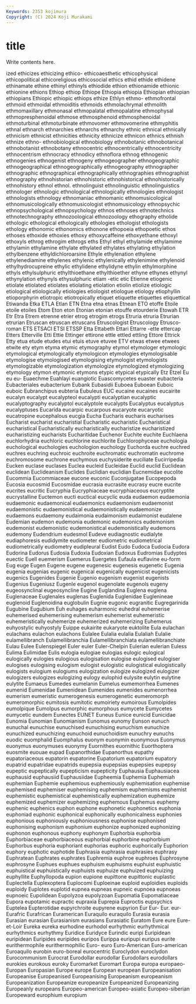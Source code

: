 ```yaml
---
Keywords: 2353 kojimura
Copyright: (C) 2024 Koji Murakami
---
```


# title

Write contents here.



ized ethicizes ethicizing
ethico- ethicoaesthetic ethicophysical ethicopolitical ethicoreligious ethicosocial ethics ethid ethide ethidene
ethinamate ethine ethinyl ethinyls ethiodide ethion ethionamide ethionic ethionine ethions
Ethiop ethiop Ethiope Ethiopia ethiopia Ethiopian ethiopian ethiopians Ethiopic ethiopic
ethiops ethize Ethlyn ethmo- ethmofrontal ethmoid ethmoidal ethmoiditis ethmoids ethmolachrymal
ethmolith ethmomaxillary ethmonasal ethmopalatal ethmopalatine ethmophysal ethmopresphenoidal ethmose ethmosphenoid ethmosphenoidal
ethmoturbinal ethmoturbinate ethmovomer ethmovomerine ethmyphitis ethnal ethnarch ethnarchies ethnarchs ethnarchy
ethnic ethnical ethnically ethnicism ethnicist ethnicities ethnicity ethnicize ethnicon ethnics
ethnish ethnize ethno- ethnobiological ethnobiology ethnobotanic ethnobotanical ethnobotanist ethnobotany ethnocentric
ethnocentrically ethnocentricity ethnocentrism ethnocracy ethnodicy ethnoflora ethnog ethnogenic ethnogenies ethnogenist
ethnogeny ethnogeographer ethnogeographic ethnogeographical ethnogeographically ethnogeography ethnographer ethnographic ethnographical ethnographically
ethnographies ethnographist ethnography ethnohistorian ethnohistoric ethnohistorical ethnohistorically ethnohistory ethnol ethnol.
ethnolinguist ethnolinguistic ethnolinguistics ethnologer ethnologic ethnological ethnologically ethnologies ethnologist ethnologists
ethnology ethnomaniac ethnomanic ethnomusicological ethnomusicologically ethnomusicologist ethnomusicology ethnopsychic ethnopsychological ethnopsychology
ethnos ethnoses ethnotechnics ethnotechnography ethnozoological ethnozoology ethography etholide ethologic ethological
ethologically ethologies ethologist ethologists ethology ethonomic ethonomics ethonone ethopoeia ethopoetic
ethos ethoses ethoxide ethoxies ethoxy ethoxycaffeine ethoxyethane ethoxyl ethoxyls ethrog
ethrogim ethrogs eths Ethyl ethyl ethylamide ethylamime ethylamin ethylamine ethylate
ethylated ethylates ethylating ethylation ethylbenzene ethyldichloroarsine Ethyle ethylenation ethylene ethylenediamine
ethylenes ethylenic ethylenically ethylenimine ethylenoid ethylhydrocupreine ethylic ethylidene ethylidyne ethylin
ethylmorphine ethyls ethylsulphuric ethylthioethane ethylthioether ethyne ethynes ethynyl ethynylation ethynyls
ethysulphuric etiam -etic etic Etienne etiogenic etiolate etiolated etiolates etiolating
etiolation etiolin etiolize etiologic etiological etiologically etiologies etiologist etiologue etiology
etiophyllin etioporphyrin etiotropic etiotropically etiquet etiquette etiquettes etiquettical Etiwanda Etka
ETLA Etlan ETN Etna etna etnas Etnean ETO etoffe Etoile
etoile etoiles Etom Eton eton Etonian etonian etouffe etourderie Etowah
ETR Etr Etra Etrem etrenne etrier etrog etrogim etrogs Etruria
etruria Etrurian etrurian Etruscan etruscan etruscans Etruscologist Etruscology Etrusco-roman ETS
ETSACI ETSI ETSSP Etta Ettabeth Ettari Ettarre -ette ettercap Etters
Etterville Etti Ettie Ettinger ettirone ettle ettled ettling Ettore Ettrick
Etty etua etude etudes etui etuis etuve etuvee ETV etwas
etwee etwees etwite ety etym etyma etymic etymography etymol etymologer
etymologic etymological etymologically etymologicon etymologies etymologisable etymologise etymologised etymologising etymologist
etymologists etymologizable etymologization etymologize etymologized etymologizing etymology etymon etymonic etymons
etypic etypical etypically Etz Etzel Eu eu eu- Euaechme Euahlayi
euangiotic Euascomycetes euaster eubacteria Eubacteriales eubacterium Eubank Eubasidii Euboea Euboean
Euboic euboic Eubranchipus eubteria Eubuleus EUC eucaine eucaines eucairite eucalyn
eucalypt eucalypteol eucalypti eucalyptian eucalyptic eucalyptography eucalyptol eucalyptole eucalypts Eucalyptus
eucalyptus eucalyptuses Eucarida eucarpic eucarpous eucaryote eucaryotic eucatropine eucephalous eucgia
Eucha Eucharis eucharis eucharises Eucharist eucharist eucharistial Eucharistic eucharistic Eucharistical
eucharistical Eucharistically eucharistically eucharistize eucharistized eucharistizing eucharists Eucharitidae Euchenor Euchite
euchite Euchlaena euchlorhydria euchloric euchlorine euchlorite Euchlorophyceae euchologia euchological euchologies
euchologion euchology Euchorda euchre euchred euchres euchring euchroic euchroite euchromatic
euchromatin euchrome euchromosome euchrone euchymous euchysiderite euciliate Eucirripedia Eucken euclase
euclases Euclea eucleid Eucleidae Euclid euclid Euclidean euclidean Euclideanism Euclides
Euclidian euclidian Eucnemidae eucolite Eucommia Eucommiaceae eucone euconic Euconjugatae Eucopepoda
Eucosia eucosmid Eucosmidae eucrasia eucrasite eucrasy eucre eucrite eucrites eucritic
Eucryphia Eucryphiaceae eucryphiaceous eucryptite eucrystalline Euctemon eucti euctical eucyclic euda
eudaemon eudaemonia eudaemonic eudaemonical eudaemonics eudaemonism eudaemonist eudaemonistic eudaemonistical eudaemonistically
eudaemonize eudaemons eudaemony eudaimonia eudaimonism eudaimonist eudalene Eudemian eudemon eudemonia
eudemonic eudemonics eudemonism eudemonist eudemonistic eudemonistical eudemonistically eudemons eudemony Eudendrium
eudesmol Eudeve eudiagnostic eudialyte eudiaphoresis eudidymite eudiometer eudiometric eudiometrical eudiometrically
eudiometry eudipleural Eudist Eudo Eudoca Eudocia Eudora Eudorina Eudorus Eudosia
Eudoxia Eudoxian Eudoxus Eudromias Eudyptes euectic Euell euemerism Euemerus Euergetes
Eufaula euflavine eu-form Eug euge Eugen Eugene eugene eugenesic eugenesis
eugenetic Eugenia eugenia eugenias eugenic eugenical eugenically eugenicist eugenicists eugenics
Eugenides Eugenie Eugenio eugenism eugenist eugenists Eugenius Eugeniusz Eugenle eugenol
eugenolate eugenols eugeny eugeosynclinal eugeosyncline Eugine Euglandina Euglena euglena Euglenaceae
Euglenales euglenas Euglenida Euglenidae Euglenineae euglenoid Euglenoidina euglobulin Eugnie eugonic
eugranitic Eugregarinida Eugubine Eugubium Euh euhages euharmonic euhedral euhemerise euhemerised
euhemerising euhemerism euhemerist euhemeristic euhemeristically euhemerize euhemerized euhemerizing Euhemerus euhyostylic
euhyostyly Euippe eukairite eukaryote euktolite Eula eulachan eulachans eulachon eulachons
Eulalee Eulalia eulalia Eulaliah Eulalie eulamellibranch Eulamellibranchia Eulamellibranchiata eulamellibranchiate Eulau
Eulee Eulenspiegel Euler euler Euler-Chelpin Eulerian eulerian Euless Eulima Eulimidae
Eulis eulogia eulogiae eulogias eulogic eulogical eulogically eulogies eulogious eulogisation
eulogise eulogised eulogiser eulogises eulogising eulogism eulogist eulogistic eulogistical eulogistically
eulogists eulogium eulogiums eulogization eulogize eulogized eulogizer eulogizers eulogizes eulogizing
eulogy eulophid eulysite eulytin eulytine eulytite Eumaeus Eumedes eumelanin Eumelus
eumemorrhea Eumenes eumenid Eumenidae Eumenidean Eumenides eumenides eumenorrhea eumerism eumeristic
eumerogenesis eumerogenetic eumeromorph eumeromorphic eumitosis eumitotic eumoiriety eumoirous Eumolpides eumolpique
Eumolpus eumorphic eumorphous eumycete Eumycetes eumycetic eundem Eunectes EUNET Euneus
Eunice eunicid Eunicidae Eunomia Eunomian Eunomianism Eunomus eunomy Eunson eunuch
eunuchal eunuchise eunuchised eunuchising eunuchism eunuchize eunuchized eunuchizing eunuchoid eunuchoidism
eunuchry eunuchs euodic euomphalid Euomphalus euonym euonymin euonymous Euonymus euonymus
euonymuses euonymy Euornithes euornithic Euorthoptera euosmite euouae eupad Eupanorthidae Eupanorthus
eupathy eupatoriaceous eupatorin eupatorine Eupatorium eupatorium eupatory eupatrid eupatridae eupatrids
eupepsia eupepsias eupepsies eupepsy eupeptic eupeptically eupepticism eupepticity Euphausia Euphausiacea
euphausid euphausiid Euphausiidae Eupheemia Euphemia Euphemiah euphemian Euphemie euphemious euphemiously
euphemisation euphemise euphemised euphemiser euphemising euphemism euphemisms euphemist euphemistic euphemistical
euphemistically euphemization euphemize euphemized euphemizer euphemizing euphemous Euphemus euphemy euphenic
euphenics euphon euphone euphonetic euphonetics euphonia euphoniad euphonic euphonical euphonically
euphonicalness euphonies euphonious euphoniously euphoniousness euphonise euphonised euphonising euphonism euphonium
euphonize euphonized euphonizing euphonon euphonous euphony euphonym Euphorbia euphorbia Euphorbiaceae
euphorbiaceous euphorbial euphorbine euphorbium Euphorbus euphoria euphoriant euphorias euphoric euphorically
Euphorion euphory euphotic euphotide Euphrasia euphrasia euphrasies euphrasy Euphratean Euphrates
euphrates Euphremia euphroe euphroes Euphrosyne euphrosyne Euphues euphues euphuism euphuisms
euphuist euphuistic euphuistical euphuistically euphuists euphuize euphuized euphuizing euphyllite Euphyllopoda
eupion eupione eupittone eupittonic euplastic Euplectella Euplexoptera Euplocomi Euploeinae euploid
euploidies euploids euploidy Euplotes euplotid eupnea eupneas eupneic eupnoea eupnoeas
eupnoeic Eupolidean Eupolyzoa eupolyzoan Eupomatia Eupomatiaceae Eupora eupotamic eupractic eupraxia
Euprepia Euproctis eupsychics Euptelea Eupterotidae eupyrchroite eupyrene eupyrion Eur Eur-
Eur. eur- Eurafric Eurafrican Euramerican Euraquilo euraquilo Eurasia eurasia Eurasian
eurasian Eurasianism eurasians Eurasiatic Euratom Eure eure Eure-et-Loir Eureka eureka
eurhodine eurhodol eurhythmic eurhythmical eurhythmics eurhythmy Euridice Euridyce Eurindic euripi
Euripidean euripidean Euripides euripides euripos Eurippa euripupi euripus eurite eurithermophile
eurithermophilic Euro- euro Euro-American Euro-american Euroaquilo eurobin euro-boreal eurocentric Euroclydon
euroclydon Eurocommunism Eurocrat Eurodollar eurodollar Eurodollars eurodollars eurokies eurokous euroky
Euromarket Euromart Europa europa europaeo- Europan Europasian Europe europe European
european Europeanisation Europeanise Europeanised Europeanising Europeanism europeanism Europeanization Europeanize europeanize
Europeanized Europeanizing Europeanly europeans Europeo-american Europeo-asiatic Europeo-siberian Europeward europhium europium
